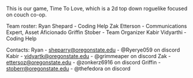 This is our game, Time To Love, which is a 2d top down roguelike focused on couch co-op.

Team roster:
Ryan Shepard - Coding Help
Zak Etterson - Communications Expert, Asset Aficionado
Griffin Stober - Team Organizer
Kabir Vidyarthi - Coding Help

Contacts:
Ryan - sheparry@oregonstate.edu - @Ryerye059 on discord
Kabir - vidyartk@oregonstate.edu - @grimmeaper on discord
Zak - ettersoz@oregonstate.edu - @zonkerz6916 on discord 
Griffin - stoberr@oregonstate.edu - @thefedora on discord
